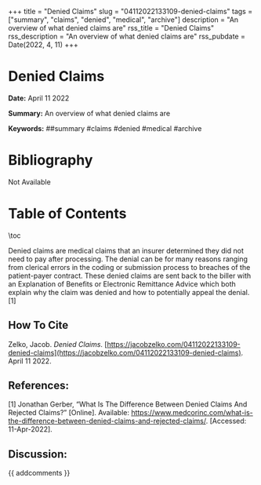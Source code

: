 +++
title = "Denied Claims"
slug = "04112022133109-denied-claims"
tags = ["summary", "claims", "denied", "medical", "archive"]
description = "An overview of what denied claims are"
rss_title = "Denied Claims"
rss_description = "An overview of what denied claims are"
rss_pubdate = Date(2022, 4, 11)
+++



Denied Claims
=========

**Date:** April 11 2022

**Summary:** An overview of what denied claims are

**Keywords:** ##summary #claims #denied #medical #archive

Bibliography
==========

Not Available

Table of Contents
=========

\toc

Denied claims are medical claims that an insurer determined they did not need to pay after processing. The denial can be for many reasons ranging from clerical errors in the coding or submission process to breaches of the patient-payer contract. These denied claims are sent back to the biller with an Explanation of Benefits or Electronic Remittance Advice which both explain why the claim was denied and how to potentially appeal the denial. [1]
## How To Cite

 Zelko, Jacob. _Denied Claims_. [https://jacobzelko.com/04112022133109-denied-claims](https://jacobzelko.com/04112022133109-denied-claims). April 11 2022.
## References:

[1] Jonathan Gerber, “What Is The Difference Between Denied Claims And Rejected Claims?” [Online]. Available: https://www.medcorinc.com/what-is-the-difference-between-denied-claims-and-rejected-claims/. [Accessed: 11-Apr-2022].
## Discussion: 

{{ addcomments }}
